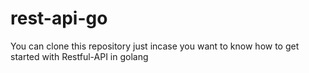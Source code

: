 # rest-api-go

You can clone this repository just incase you want to know how to get started with Restful-API in golang
